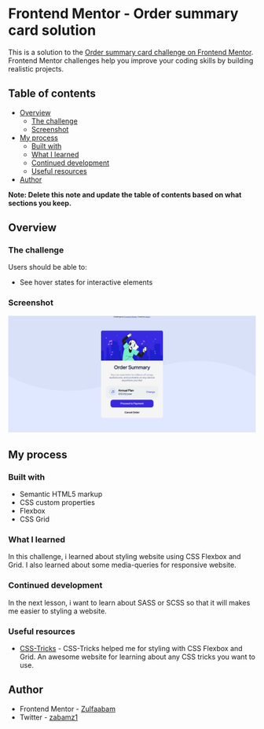 # Frontend Mentor - Order summary card solution

This is a solution to the [Order summary card challenge on Frontend Mentor](https://www.frontendmentor.io/challenges/order-summary-component-QlPmajDUj). Frontend Mentor challenges help you improve your coding skills by building realistic projects.

## Table of contents

- [Overview](#overview)
  - [The challenge](#the-challenge)
  - [Screenshot](#screenshot)
- [My process](#my-process)
  - [Built with](#built-with)
  - [What I learned](#what-i-learned)
  - [Continued development](#continued-development)
  - [Useful resources](#useful-resources)
- [Author](#author)

**Note: Delete this note and update the table of contents based on what sections you keep.**

## Overview

### The challenge

Users should be able to:

- See hover states for interactive elements

### Screenshot

![](./images/order-summary-screenshot.jpg)

## My process

### Built with

- Semantic HTML5 markup
- CSS custom properties
- Flexbox
- CSS Grid

### What I learned

In this challenge, i learned about styling website using CSS Flexbox and Grid. I also learned about some media-queries for responsive website.

### Continued development

In the next lesson, i want to learn about SASS or SCSS so that it will makes me easier to styling a website.

### Useful resources

- [CSS-Tricks](https://css-tricks.com/) - CSS-Tricks helped me for styling with CSS Flexbox and Grid. An awesome website for learning about any CSS tricks you want to use.

## Author

- Frontend Mentor - [Zulfaabam](https://www.frontendmentor.io/profile/Zulfaabam)
- Twitter - [zabamz1](https://twitter.com/zabamz1)
